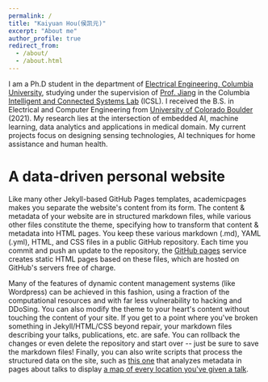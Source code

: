 ```yaml
---
permalink: /
title: "Kaiyuan Hou(侯凯元)"
excerpt: "About me"
author_profile: true
redirect_from: 
  - /about/
  - /about.html
---
```


I am a Ph.D student in the department of [Electrical Engineering, Columbia University](https://www.ee.columbia.edu/), studying under the supervision of [Prof. Jiang](http://fredjiang.com/) in the Columbia [Intelligent and Connected Systems Lab](http://icsl.ee.columbia.edu/) (ICSL). I received the B.S. in Electrical and Computer Engineering from [University of Colorado Boulder](https://www.colorado.edu/ecee/) (2021). My research lies at the intersection of embedded AI, machine learning, data analytics and applications in medical domain. My current projects focus on designing sensing technologies, AI techniques for home assistance and human health.


A data-driven personal website
======
Like many other Jekyll-based GitHub Pages templates, academicpages makes you separate the website's content from its form. The content & metadata of your website are in structured markdown files, while various other files constitute the theme, specifying how to transform that content & metadata into HTML pages. You keep these various markdown (.md), YAML (.yml), HTML, and CSS files in a public GitHub repository. Each time you commit and push an update to the repository, the [GitHub pages](https://pages.github.com/) service creates static HTML pages based on these files, which are hosted on GitHub's servers free of charge.

Many of the features of dynamic content management systems (like Wordpress) can be achieved in this fashion, using a fraction of the computational resources and with far less vulnerability to hacking and DDoSing. You can also modify the theme to your heart's content without touching the content of your site. If you get to a point where you've broken something in Jekyll/HTML/CSS beyond repair, your markdown files describing your talks, publications, etc. are safe. You can rollback the changes or even delete the repository and start over -- just be sure to save the markdown files! Finally, you can also write scripts that process the structured data on the site, such as [this one](https://github.com/academicpages/academicpages.github.io/blob/master/talkmap.ipynb) that analyzes metadata in pages about talks to display [a map of every location you've given a talk](https://academicpages.github.io/talkmap.html).
